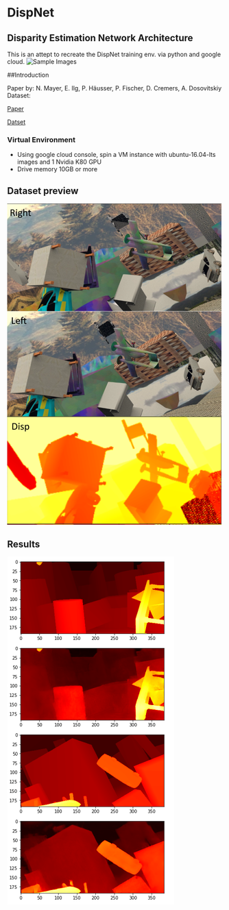# DispNet
## Disparity Estimation Network Architecture

This is an attept to recreate the DispNet training env. via python and google cloud.
![Sample Images](preview/example.png)


##Introduction

Paper by: N. Mayer, E. Ilg, P. Häusser, P. Fischer, D. Cremers, A. Dosovitskiy
Dataset: 

[Paper](https://arxiv.org/pdf/1512.02134.pdf)

[Datset](https://lmb.informatik.uni-freiburg.de/resources/datasets/FlyingChairs.en.html)

### Virtual Environment
- Using google cloud console, spin a VM instance with ubuntu-16.04-lts images and 1 Nvidia K80 GPU
- Drive memory 10GB or more

## Dataset preview
![Sample Images](preview/sample.png)

## Results
![Sample Images](preview/train.png)
